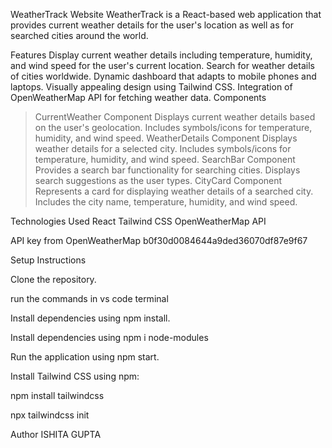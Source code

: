 WeatherTrack Website
WeatherTrack is a React-based web application that provides current weather details for the user's location as well as for searched cities around the world.

Features
Display current weather details including temperature, humidity, and wind speed for the user's current location.
Search for weather details of cities worldwide.
Dynamic dashboard that adapts to mobile phones and laptops.
Visually appealing design using Tailwind CSS.
Integration of OpenWeatherMap API for fetching weather data.
Components
>CurrentWeather Component
Displays current weather details based on the user's geolocation.
Includes symbols/icons for temperature, humidity, and wind speed.
>WeatherDetails Component
Displays weather details for a selected city.
Includes symbols/icons for temperature, humidity, and wind speed.
>SearchBar Component
Provides a search bar functionality for searching cities.
Displays search suggestions as the user types.
>CityCard Component
Represents a card for displaying weather details of a searched city.
Includes the city name, temperature, humidity, and wind speed.

Technologies Used
React
Tailwind CSS
OpenWeatherMap API

API key from OpenWeatherMap b0f30d0084644a9ded36070df87e9f67

Setup Instructions

Clone the repository.

run the commands in vs code terminal

Install dependencies using npm install.

Install dependencies using npm i node-modules

Run the application using npm start.

Install Tailwind CSS using npm:

npm install tailwindcss

npx tailwindcss init


Author
ISHITA GUPTA